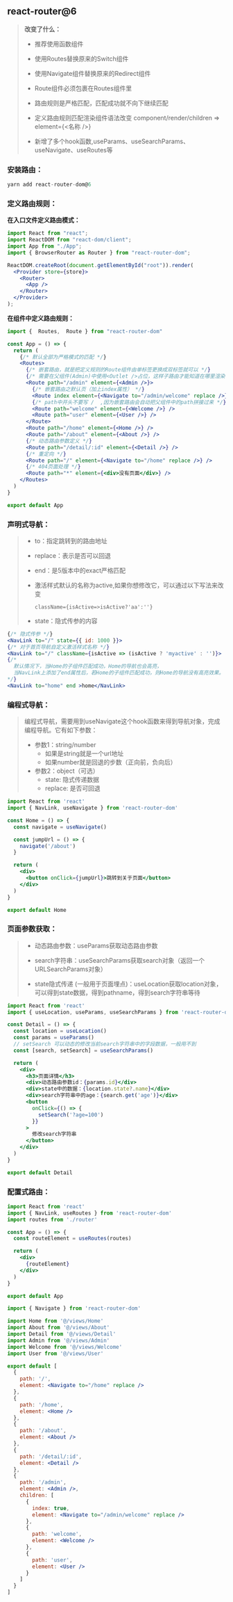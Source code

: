 ## react-router@6

> **改变了什么：**
>
> - 推荐使用函数组件
>
> - 使用Routes替换原来的Switch组件
>
> - 使用Navigate组件替换原来的Redirect组件
>
> - Route组件必须包裹在Routes组件里
>
> - 路由规则是严格匹配，匹配成功就不向下继续匹配
>
> - 定义路由规则匹配渲染组件语法改变 component/render/children => element={<名称 />}
>
> - 新增了多个hook函数,useParams、useSearchParams、useNavigate、useRoutes等

### 安装路由：

```js
yarn add react-router-dom@6
```

### 定义路由规则：

**在入口文件定义路由模式：**

```jsx
import React from "react";
import ReactDOM from "react-dom/client";
import App from "./App";
import { BrowserRouter as Router } from "react-router-dom";

ReactDOM.createRoot(document.getElementById("root")).render(
  <Provider store={store}>
    <Router>
      <App />
    </Router>
  </Provider>
);
```

**在组件中定义路由规则：**

```jsx
import {  Routes,  Route } from "react-router-dom"

const App = () => {
  return (
    {/* 默认全部为严格模式的匹配 */}
    <Routes>
      {/* 嵌套路由，就是把定义规则的Route组件由单标签更换成双标签就可以 */}
      {/* 需要在父组件(Admin)中使用<Outlet />占位，这样子路由才能知道在哪里渲染 */}
      <Route path="/admin" element={<Admin />}>
        {/* 嵌套路由之默认页（加上index属性） */}
        <Route index element={<Navigate to="/admin/welcome" replace />} />
        {/* path中开头不要写 /  ,因为嵌套路由会自动把父组件中的path拼接过来 */}
        <Route path="welcome" element={<Welcome />} />
        <Route path="user" element={<User />} />
      </Route>
      <Route path="/home" element={<Home />} />
      <Route path="/about" element={<About />} />
      {/* 动态路由参数定义 */}
      <Route path="/detail/:id" element={<Detail />} />
      {/* 重定向 */}
      <Route path="/" element={<Navigate to="/home" replace />} />
      {/* 404页面处理 */}
      <Route path="*" element={<div>没有页面</div>} />
    </Routes>
  )
}

export default App
```

### 声明式导航：

> - to：指定跳转到的路由地址
>
> - replace：表示是否可以回退
>
> - end：是5版本中的exact严格匹配
>
> - 激活样式默认的名称为active,如果你想修改它，可以通过以下写法来改变
>
>   `className={isActive=>isActive?'aa':''}`
>
> - state：隐式传参的内容

```jsx
{/* 隐式传参 */}
<NavLink to="/" state={{ id: 1000 }}>
{/* 对于首页导航自定义激活样式名称 */}
<NavLink to="/" className={isActive => (isActive ? 'myactive' : '')}> 
{/* 
  默认情况下，当Home的子组件匹配成功，Home的导航也会高亮，
  当NavLink上添加了end属性后，若Home的子组件匹配成功，则Home的导航没有高亮效果。
*/}
<NavLink to="home" end >home</NavLink>
```

### 编程式导航：

> 编程式导航，需要用到useNavigate这个hook函数来得到导航对象，完成编程导航。它有如下参数：
>
> - 参数1：string/number 
>   - 如果是string就是一个url地址
>   - 如果number就是回退的步数（正向前，负向后）
> - 参数2：object（可选）
>   - state: 隐式传递数据
>   - replace: 是否可回退

```jsx
import React from 'react'
import { NavLink, useNavigate } from 'react-router-dom'

const Home = () => {
  const navigate = useNavigate()

  const jumpUrl = () => {
    navigate('/about')
  }

  return (
    <div>
      <button onClick={jumpUrl}>跳转到关于页面</button>
    </div>
  )
}

export default Home
```

### 页面参数获取：

> - 动态路由参数：useParams获取动态路由参数
>
> - search字符串：useSearchParams获取search对象（返回一个URLSearchParams对象）
>
> - state隐式传递 (一般用于页面埋点)：useLocation获取location对象，可以得到state数据，得到pathname，得到search字符串等待

```jsx
import React from 'react'
import { useLocation, useParams, useSearchParams } from 'react-router-dom'

const Detail = () => {
  const location = useLocation()
  const params = useParams()
  // setSearch 可以动态的修改当前search字符串中的字段数据，一般用不到
  const [search, setSearch] = useSearchParams()

  return (
    <div>
      <h3>页面详情</h3>
      <div>动态路由参数id：{params.id}</div>
      <div>state中的数据：{location.state?.name}</div>
      <div>search字符串中的age：{search.get('age')}</div>
      <button
        onClick={() => {
          setSearch('?age=100')
        }}
      >
        修改search字符串
      </button>
    </div>
  )
}

export default Detail
```

### 配置式路由：

```jsx
import React from 'react'
import { NavLink, useRoutes } from 'react-router-dom'
import routes from './router'

const App = () => {
  const routeElement = useRoutes(routes)

  return (
    <div>
      {routeElement}
    </div>
  )
}

export default App
```

```jsx
import { Navigate } from 'react-router-dom'

import Home from '@/views/Home'
import About from '@/views/About'
import Detail from '@/views/Detail'
import Admin from '@/views/Admin'
import Welcome from '@/views/Welcome'
import User from '@/views/User'

export default [
  { 
    path: '/', 
    element: <Navigate to="/home" replace /> 
  },
  {
    path: '/home',
    element: <Home />
  },
  {
    path: '/about',
    element: <About />
  },
  {
    path: '/detail/:id',
    element: <Detail />
  },
  {
    path: '/admin',
    element: <Admin />,
    children: [
      { 
        index: true, 
        element: <Navigate to="/admin/welcome" replace /> 
      },
      {
        path: 'welcome',
        element: <Welcome />
      },
      {
        path: 'user',
        element: <User />
      }
    ]
  }
]
```


